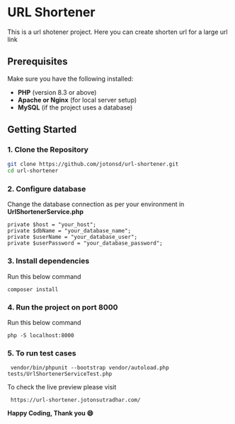# URL Shortener

This is a url shotener project. Here you can create shorten url for a large url link

## Prerequisites

Make sure you have the following installed:

- **PHP** (version 8.3 or above)
- **Apache or Nginx** (for local server setup)
- **MySQL** (if the project uses a database)

## Getting Started

### 1. Clone the Repository

```bash
git clone https://github.com/jotonsd/url-shortener.git
cd url-shortener
```

### 2. Configure database
Change the database connection as per your environment in **UrlShortenerService.php**

```
private $host = "your_host";
private $dbName = "your_database_name";
private $userName = "your_database_user";
private $userPassword = "your_database_password";
```

### 3. Install dependencies
Run this below command
```
composer install
```

### 4. Run the project on port 8000
Run this below command

```
php -S localhost:8000
```
### 5. To run test cases

```
 vendor/bin/phpunit --bootstrap vendor/autoload.php tests/UrlShortenerServiceTest.php
```

To check the live preview please visit

```
 https://url-shortener.jotonsutradhar.com/
```

**Happy Coding, Thank you :smile:**
